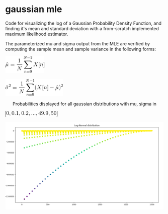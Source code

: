# gaussian mle

Code for visualizing the log of a Gaussian Probability Density Function, and finding it's mean and standard deviation with a from-scratch implemented maximum likelihood estimator. 

The parameterized mu and sigma output from the MLE are verified by computing the sample mean and sample variance in the following forms:

![Alt text](https://github.com/arikanev/gaussian_mle/blob/master/SampleMean.gif)
<br></br>
![Alt text](https://github.com/arikanev/gaussian_mle/blob/master/SampleVariance.gif)



<p align="center"> Probabilities displayed for all gaussian distributions with mu, sigma in </p> 

![Alt text](https://github.com/arikanev/gaussian_mle/blob/master/Range.gif)

![Alt text](https://github.com/arikanev/gaussian_mle/blob/master/Log-Norm_sample.png)
